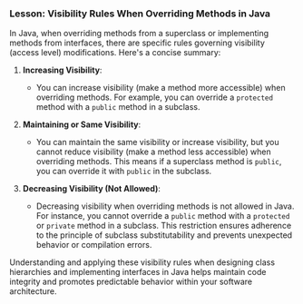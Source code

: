 ### Lesson: Visibility Rules When Overriding Methods in Java

In Java, when overriding methods from a superclass or implementing methods from interfaces, there are specific rules governing visibility (access level) modifications. Here's a concise summary:

1. **Increasing Visibility**:
   - You can increase visibility (make a method more accessible) when overriding methods. For example, you can override a `protected` method with a `public` method in a subclass.

2. **Maintaining or Same Visibility**:
   - You can maintain the same visibility or increase visibility, but you cannot reduce visibility (make a method less accessible) when overriding methods. This means if a superclass method is `public`, you can override it with `public` in the subclass.

3. **Decreasing Visibility (Not Allowed)**:
   - Decreasing visibility when overriding methods is not allowed in Java. For instance, you cannot override a `public` method with a `protected` or `private` method in a subclass. This restriction ensures adherence to the principle of subclass substitutability and prevents unexpected behavior or compilation errors.

Understanding and applying these visibility rules when designing class hierarchies and implementing interfaces in Java helps maintain code integrity and promotes predictable behavior within your software architecture.